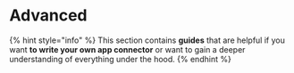 # Advanced

{% hint style="info" %}
This section contains **guides** that are helpful if you want **to write your own app connector** or want to gain a deeper understanding of everything under the hood.
{% endhint %}
